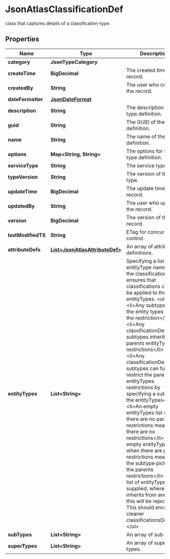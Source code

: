 

# JsonAtlasClassificationDef

class that captures details of a classification-type.
## Properties

Name | Type | Description | Notes
------------ | ------------- | ------------- | -------------
**category** | **JsonTypeCategory** |  |  [optional]
**createTime** | **BigDecimal** | The created time of the record. |  [optional]
**createdBy** | **String** | The user who created the record. |  [optional]
**dateFormatter** | [**JsonDateFormat**](JsonDateFormat.md) |  |  [optional]
**description** | **String** | The description of the type definition. |  [optional]
**guid** | **String** | The GUID of the type definition. |  [optional]
**name** | **String** | The name of the type definition. |  [optional]
**options** | **Map&lt;String, String&gt;** | The options for the type definition. |  [optional]
**serviceType** | **String** | The service type. |  [optional]
**typeVersion** | **String** | The version of the type. |  [optional]
**updateTime** | **BigDecimal** | The update time of the record. |  [optional]
**updatedBy** | **String** | The user who updated the record. |  [optional]
**version** | **BigDecimal** | The version of the record. |  [optional]
**lastModifiedTS** | **String** | ETag for concurrency control. |  [optional]
**attributeDefs** | [**List&lt;JsonAtlasAttributeDef&gt;**](JsonAtlasAttributeDef.md) | An array of attribute definitions. |  [optional]
**entityTypes** | **List&lt;String&gt;** | Specifying a list of entityType names in the classificationDef, ensures that classifications can only be applied to those entityTypes. &lt;ul&gt; &lt;li&gt;Any subtypes of the entity types inherit the restriction&lt;/li&gt; &lt;li&gt;Any classificationDef subtypes inherit the parents entityTypes restrictions&lt;/li&gt; &lt;li&gt;Any classificationDef subtypes can further restrict the parents entityTypes restrictions by specifying a subset of the entityTypes&lt;/li&gt; &lt;li&gt;An empty entityTypes list when there are no parent restrictions means there are no restrictions&lt;/li&gt; &lt;li&gt;An empty entityTypes list when there are parent restrictions means that the subtype picks up the parents restrictions&lt;/li&gt; &lt;li&gt;If a list of entityTypes are supplied, where one inherits from another, this will be rejected. This should encourage cleaner classificationsDefs&lt;/li&gt; &lt;/ul&gt; |  [optional]
**subTypes** | **List&lt;String&gt;** | An array of sub types. |  [optional]
**superTypes** | **List&lt;String&gt;** | An array of super types. |  [optional]



